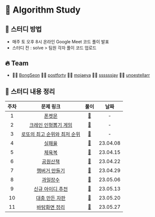 # 🔆 Algorithm Study

## 📁 스터디 방법

- 매주 토 오후 8시 온라인 Google Meet 코드 풀이 발표
- 스터디 전 : solve > 팀원 각자 풀이 코드 업로드

## 🔥 Team

- 👨‍💻 [BongSeon](https://github.com/BongSeon) 👨‍💻 [postforty](https://github.com/postforty) 👨‍💻 [mojaeya](https://github.com/mojaeya) 👨‍💻 [ssssssjay](https://github.com/ssssssjay) 👨‍💻 [unoestellarr](https://github.com/unoestellarr)

## 📌 스터디 내용 정리

| 주차 |                                            문제 링크                                            |                                                      풀이                                                      |   날짜   |
| :--: | :---------------------------------------------------------------------------------------------: | :------------------------------------------------------------------------------------------------------------: | :------: |
|  1   |            [폰켓몬](https://school.programmers.co.kr/learn/courses/30/lessons/1845)             |                 [📁](https://github.com/mojaeya/algorithm-gaepum/tree/main/solve/0300_폰켓몬)                  |    -     |
|  2   |     [크레인 인형뽑기 게임](https://school.programmers.co.kr/learn/courses/30/lessons/64061)     |        [📁](https://github.com/mojaeya/algorithm-gaepum/tree/main/solve/0400_크레인%20인형뽑기%20게임)         |    -     |
|  3   | [로또의 최고 순위와 최저 순위](https://school.programmers.co.kr/learn/courses/30/lessons/77484) | [📁](https://github.com/mojaeya/algorithm-gaepum/tree/main/solve/0300_로또의%20최고%20순위와%20최저%20순위%20) |    -     |
|  4   |            [실패율](https://school.programmers.co.kr/learn/courses/30/lessons/42889)            |                 [📁](https://github.com/mojaeya/algorithm-gaepum/tree/main/solve/0408_실패율)                  | 23.04.08 |
|  5   |            [체육복](https://school.programmers.co.kr/learn/courses/30/lessons/42862)            |                 [📁](https://github.com/mojaeya/algorithm-gaepum/tree/main/solve/0415_체육복)                  | 23.04.15 |
|  6   |          [공원산책](https://school.programmers.co.kr/learn/courses/30/lessons/172928)           |                [📁](https://github.com/mojaeya/algorithm-gaepum/tree/main/solve/0422_공원산책)                 | 23.04.22 |
|  7   |        [햄버거 만들기](https://school.programmers.co.kr/learn/courses/30/lessons/133502)        |             [📁](https://github.com/mojaeya/algorithm-gaepum/tree/main/solve/0429_햄버거%20만들기)             | 23.04.29 |
|  8   |          [과일장수](https://school.programmers.co.kr/learn/courses/30/lessons/135808)           |                [📁](https://github.com/mojaeya/algorithm-gaepum/tree/main/solve/0506_과일장수)                 | 23.05.06 |
|  9   |       [신규 아이디 추천](https://school.programmers.co.kr/learn/courses/30/lessons/72410)       |          [📁](https://github.com/mojaeya/algorithm-gaepum/tree/main/solve/0513_신규%20아이디%20추천)           | 23.05.13 |
|  10  |       [대충 만든 자판](https://school.programmers.co.kr/learn/courses/30/lessons/160586)        |           [📁](https://github.com/mojaeya/algorithm-gaepum/tree/main/solve/0520_대충%20만든%20자판)            | 23.05.20 |
|  11  |       [바탕화면 정리](https://school.programmers.co.kr/learn/courses/30/lessons/161990)        |           [📁](https://github.com/mojaeya/algorithm-gaepum/tree/main/solve/0527_바탕화면%20정리)            | 23.05.27 |


